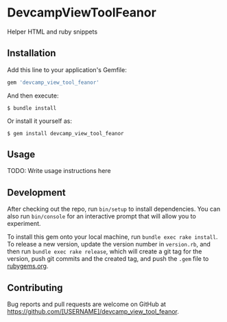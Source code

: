 # DevcampViewToolFeanor

Helper HTML and ruby snippets

## Installation

Add this line to your application's Gemfile:

```ruby
gem 'devcamp_view_tool_feanor'
```

And then execute:

    $ bundle install

Or install it yourself as:

    $ gem install devcamp_view_tool_feanor

## Usage

TODO: Write usage instructions here

## Development

After checking out the repo, run `bin/setup` to install dependencies. You can also run `bin/console` for an interactive prompt that will allow you to experiment.

To install this gem onto your local machine, run `bundle exec rake install`. To release a new version, update the version number in `version.rb`, and then run `bundle exec rake release`, which will create a git tag for the version, push git commits and the created tag, and push the `.gem` file to [rubygems.org](https://rubygems.org).

## Contributing

Bug reports and pull requests are welcome on GitHub at https://github.com/[USERNAME]/devcamp_view_tool_feanor.
